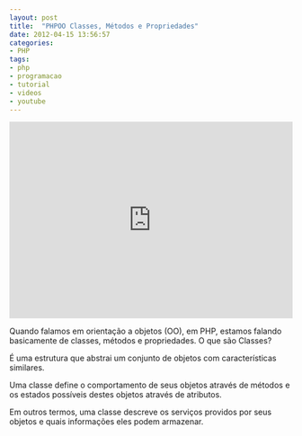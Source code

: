 ```yaml
---
layout: post
title:  "PHPOO Classes, Métodos e Propriedades"
date: 2012-04-15 13:56:57
categories:
- PHP
tags:
- php
- programacao
- tutorial
- videos
- youtube
---
```


<div class="video-responsive">
  <iframe src="http://www.youtube.com/embed/Kr2EAE5YWQg" frameborder="0" width="100%" height="350"></iframe>
</div>

Quando falamos em orientação a objetos (OO), em PHP, estamos falando basicamente de classes, métodos e propriedades.
O que são Classes?

É uma estrutura que abstrai um conjunto de objetos com características similares.

Uma classe define o comportamento de seus objetos através de métodos e os estados possíveis destes objetos através de atributos.

Em outros termos, uma classe descreve os serviços providos por seus objetos e quais informações eles podem armazenar.
